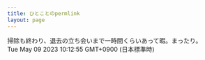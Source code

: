 ```yaml
---
title: ひとことのpermlink
layout: page
---
```

<div class="box" dt="1683594775465">
  掃除も終わり、退去の立ち会いまで一時間くらいあって暇。まったり。
  <div class="content is-small">Tue May 09 2023 10:12:55 GMT+0900 (日本標準時)</div>
</div>